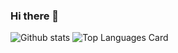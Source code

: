 ### Hi there 👋

![Github stats](https://github-readme-stats.vercel.app/api?username=RunningBrute&theme=light&show_icons=true&count_private=true)
![Top Languages Card](https://github-readme-stats.vercel.app/api/top-langs/?username=RunningBrute)

<!--
**RunningBrute/RunningBrute** is a ✨ _special_ ✨ repository because its `README.md` (this file) appears on your GitHub profile.

Here are some ideas to get you started:

- 🔭 I’m currently working on ...
- 🌱 I’m currently learning ...
- 👯 I’m looking to collaborate on ...
- 🤔 I’m looking for help with ...
- 💬 Ask me about ...
- 📫 How to reach me: ...
- 😄 Pronouns: ...
- ⚡ Fun fact: ...
-->
